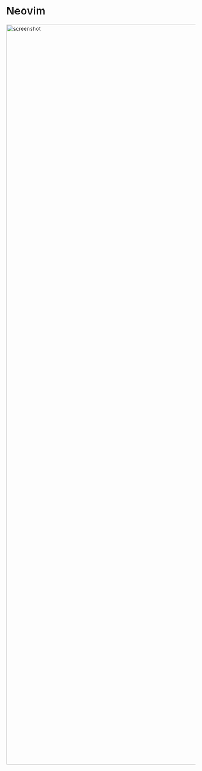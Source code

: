 # Neovim
<img width="1966" alt="screenshot" src="https://github.com/user-attachments/assets/eb578b30-b543-4682-8c6c-8ca0c1f9de4e">
